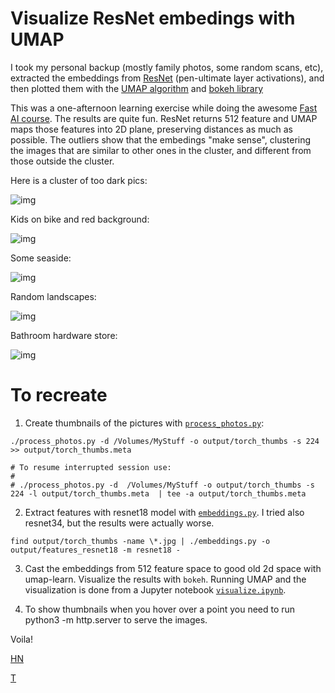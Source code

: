 # Visualize ResNet embedings with UMAP

I took my personal backup (mostly family photos, some random scans, etc), extracted the embeddings from [ResNet][ref_resnet] (pen-ultimate layer activations), and then plotted them with the [UMAP algorithm][ref_umap] and [bokeh library][ref_bokeh]

This was a one-afternoon learning exercise while doing the awesome [Fast AI course][ref_fastai]. The results are quite fun. ResNet returns 512 feature and UMAP maps those features into 2D plane, preserving distances as much as possible. The outliers show that the embedings "make sense", clustering the images that are similar to other ones in the cluster, and different from those outside the cluster.

[ref_resnet]:https://pytorch.org/vision/main/models/generated/torchvision.models.resnet18.html
[ref_umap]:https://umap-learn.readthedocs.io/en/latest/basic_usage.html
[ref_bokeh]:https://bokeh.org/
[ref_fastai]:https://course.fast.ai/

Here is a cluster of too dark pics:

![img](gifs/emb-1.gif)

Kids on bike and red background:

![img](gifs/emb-2.gif)

Some seaside:

![img](gifs/emb-3.gif)

Random landscapes:

![img](gifs/emb-4.gif)

Bathroom hardware store:

![img](gifs/emb-5.gif)

# To recreate

1. Create thumbnails of the pictures with [`process_photos.py`](process_photos.py):

```
./process_photos.py -d /Volumes/MyStuff -o output/torch_thumbs -s 224 >> output/torch_thumbs.meta

# To resume interrupted session use:
#
# ./process_photos.py -d  /Volumes/MyStuff -o output/torch_thumbs -s 224 -l output/torch_thumbs.meta  | tee -a output/torch_thumbs.meta
```

2. Extract features with resnet18 model with [`embeddings.py`](embeddings.py). I tried also resnet34, but the results were actually worse.

```
find output/torch_thumbs -name \*.jpg | ./embeddings.py -o  output/features_resnet18 -m resnet18 -
```

3. Cast the embeddings from 512 feature space to good old 2d space with umap-learn.  Visualize the results with `bokeh`.  Running UMAP and the visualization is done from a Jupyter notebook [`visualize.ipynb`](visualize.ipynb).

4. To show thumbnails when you hover over a point you need to run python3 -m http.server to serve the images.

Voila!

[HN]()

[T]()

